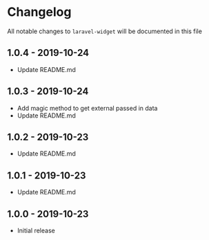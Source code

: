 # Changelog

All notable changes to `laravel-widget` will be documented in this file

## 1.0.4 - 2019-10-24

-   Update README.md

## 1.0.3 - 2019-10-24

-   Add magic method to get external passed in data
-   Update README.md

## 1.0.2 - 2019-10-23

-   Update README.md

## 1.0.1 - 2019-10-23

-   Update README.md

## 1.0.0 - 2019-10-23

-   Initial release
